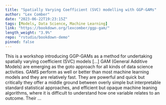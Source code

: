 ```yaml
---
title: "Spatially Varying Coefficient (SVC) modelling with GGP-GAMs"
author: "Lex Comber"
date: "2023-06-22T19:23:15Z"
tags: [Models, Data Science, Machine Learning]
link: "https://bookdown.org/lexcomber/ggp-gam/"
length_weight: "3.9%"
repo: "rstudio/bookdown-demo"
pinned: false
---
```


This is a workshop introducing GGP-GAMs as a method for undertaking spatially varying coefficient (SVC) models [...] GAM (General Additive Models) are emerging as the goto approach for all kinds of data science activities. GAMS perform as well or better than most machine learning models and they are relatively fast. They are powerful and quick but critically they offer a middle ground between overly simple but interpretable standard statistical approaches, and efficient but opaque machine leaning algorithms, where it is difficult to understand how one variable relates to an outcome. Their ...
